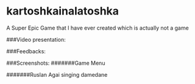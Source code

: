 # kartoshkainalatoshka
 
A Super Epic Game that I have ever created which is actually not a game

###Video presentation:

###Feedbacks:


###Screenshots:
#######Game Menu


#######Ruslan Agai singing damedane
